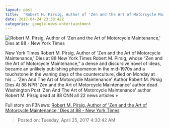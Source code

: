 ```yaml
---
layout: post
title:  "Robert M. Pirsig, Author of 'Zen and the Art of Motorcycle Maintenance,' Dies at 88 - New York Times"
date: 2017-04-24 23:30:42Z
categories: google-news-entertaintment
---
```


![Robert M. Pirsig, Author of 'Zen and the Art of Motorcycle Maintenance,' Dies at 88 - New York Times](https://static01.nyt.com/images/2017/04/25/arts/PIRSIG1/PIRSIG1-facebookJumbo.jpg)

New York Times Robert M. Pirsig, Author of 'Zen and the Art of Motorcycle Maintenance,' Dies at 88 New York Times Robert M. Pirsig, whose “Zen and the Art of Motorcycle Maintenance,” a dense and discursive novel of ideas, became an unlikely publishing phenomenon in the mid-1970s and a touchstone in the waning days of the counterculture, died on Monday at his ... 'Zen And The Art of Motorcycle Maintenance' Author Robert M. Pirsig Dies At 88 NPR 'Zen and the Art of Motorcycle Maintenance' author dead Washington Post 'Zen And The Art of Motorcycle Maintenance' author Robert M. Pirsig dead at 88 CNN all 22 news articles »


Full story on F3News: [Robert M. Pirsig, Author of 'Zen and the Art of Motorcycle Maintenance,' Dies at 88 - New York Times](http://www.f3nws.com/n/JXXKxC)

> Posted on: Tuesday, April 25, 2017 4:30:42 AM

